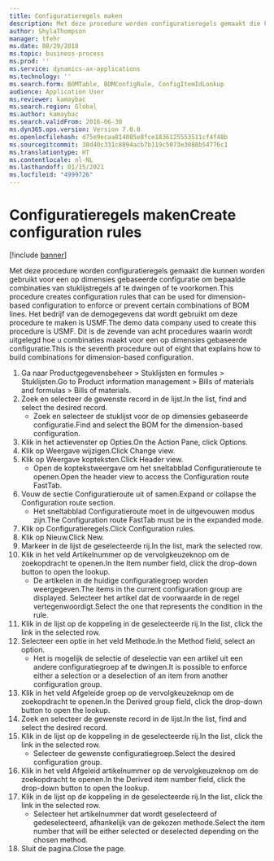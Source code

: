 ```yaml
---
title: Configuratieregels maken
description: Met deze procedure worden configuratieregels gemaakt die kunnen worden gebruikt voor een op dimensies gebaseerde configuratie om bepaalde combinaties van stuklijstregels af te dwingen of te voorkomen.
author: ShylaThompson
manager: tfehr
ms.date: 08/29/2018
ms.topic: business-process
ms.prod: ''
ms.service: dynamics-ax-applications
ms.technology: ''
ms.search.form: BOMTable, BOMConfigRule, ConfigItemIdLookup
audience: Application User
ms.reviewer: kamaybac
ms.search.region: Global
ms.author: kamaybac
ms.search.validFrom: 2016-06-30
ms.dyn365.ops.version: Version 7.0.0
ms.openlocfilehash: d75e9ecaa814085e8fce1836125553511cf4f48b
ms.sourcegitcommit: 38d40c331c8894acb7b119c5073e3088b54776c1
ms.translationtype: HT
ms.contentlocale: nl-NL
ms.lasthandoff: 01/15/2021
ms.locfileid: "4999726"
---
```

# <a name="create-configuration-rules"></a><span data-ttu-id="2f2da-103">Configuratieregels maken</span><span class="sxs-lookup"><span data-stu-id="2f2da-103">Create configuration rules</span></span>

[!include [banner](../../includes/banner.md)]

<span data-ttu-id="2f2da-104">Met deze procedure worden configuratieregels gemaakt die kunnen worden gebruikt voor een op dimensies gebaseerde configuratie om bepaalde combinaties van stuklijstregels af te dwingen of te voorkomen.</span><span class="sxs-lookup"><span data-stu-id="2f2da-104">This procedure creates configuration rules that can be used for dimension-based configuration to enforce or prevent certain combinations of BOM lines.</span></span> <span data-ttu-id="2f2da-105">Het bedrijf van de demogegevens dat wordt gebruikt om deze procedure te maken is USMF.</span><span class="sxs-lookup"><span data-stu-id="2f2da-105">The demo data company used to create this procedure is USMF.</span></span> <span data-ttu-id="2f2da-106">Dit is de zevende van acht procedures waarin wordt uitgelegd hoe u combinaties maakt voor een op dimensies gebaseerde configuratie.</span><span class="sxs-lookup"><span data-stu-id="2f2da-106">This is the seventh procedure out of eight that explains how to build combinations for dimension-based configuration.</span></span>

1. <span data-ttu-id="2f2da-107">Ga naar Productgegevensbeheer > Stuklijsten en formules > Stuklijsten.</span><span class="sxs-lookup"><span data-stu-id="2f2da-107">Go to Product information management > Bills of materials and formulas > Bills of materials.</span></span>
2. <span data-ttu-id="2f2da-108">Zoek en selecteer de gewenste record in de lijst.</span><span class="sxs-lookup"><span data-stu-id="2f2da-108">In the list, find and select the desired record.</span></span>
    * <span data-ttu-id="2f2da-109">Zoek en selecteer de stuklijst voor de op dimensies gebaseerde configuratie.</span><span class="sxs-lookup"><span data-stu-id="2f2da-109">Find and select the BOM for the dimension-based configuration.</span></span>  
3. <span data-ttu-id="2f2da-110">Klik in het actievenster op Opties.</span><span class="sxs-lookup"><span data-stu-id="2f2da-110">On the Action Pane, click Options.</span></span>
4. <span data-ttu-id="2f2da-111">Klik op Weergave wijzigen.</span><span class="sxs-lookup"><span data-stu-id="2f2da-111">Click Change view.</span></span>
5. <span data-ttu-id="2f2da-112">Klik op Weergave kopteksten.</span><span class="sxs-lookup"><span data-stu-id="2f2da-112">Click Header view.</span></span>
    * <span data-ttu-id="2f2da-113">Open de koptekstweergave om het sneltabblad Configuratieroute te openen.</span><span class="sxs-lookup"><span data-stu-id="2f2da-113">Open the header view to access the Configuration route FastTab.</span></span>  
6. <span data-ttu-id="2f2da-114">Vouw de sectie Configuratieroute uit of samen.</span><span class="sxs-lookup"><span data-stu-id="2f2da-114">Expand or collapse the Configuration route section.</span></span>
    * <span data-ttu-id="2f2da-115">Het sneltabblad Configuratieroute moet in de uitgevouwen modus zijn.</span><span class="sxs-lookup"><span data-stu-id="2f2da-115">The Configuration route FastTab must be in the expanded mode.</span></span>  
7. <span data-ttu-id="2f2da-116">Klik op Configuratieregels.</span><span class="sxs-lookup"><span data-stu-id="2f2da-116">Click Configuration rules.</span></span>
8. <span data-ttu-id="2f2da-117">Klik op Nieuw.</span><span class="sxs-lookup"><span data-stu-id="2f2da-117">Click New.</span></span>
9. <span data-ttu-id="2f2da-118">Markeer in de lijst de geselecteerde rij.</span><span class="sxs-lookup"><span data-stu-id="2f2da-118">In the list, mark the selected row.</span></span>
10. <span data-ttu-id="2f2da-119">Klik in het veld Artikelnummer op de vervolgkeuzeknop om de zoekopdracht te openen.</span><span class="sxs-lookup"><span data-stu-id="2f2da-119">In the Item number field, click the drop-down button to open the lookup.</span></span>
    * <span data-ttu-id="2f2da-120">De artikelen in de huidige configuratiegroep worden weergegeven.</span><span class="sxs-lookup"><span data-stu-id="2f2da-120">The items in the current configuration group are displayed.</span></span> <span data-ttu-id="2f2da-121">Selecteer het artikel dat de voorwaarde in de regel vertegenwoordigt.</span><span class="sxs-lookup"><span data-stu-id="2f2da-121">Select the one that represents the condition in the rule.</span></span>  
11. <span data-ttu-id="2f2da-122">Klik in de lijst op de koppeling in de geselecteerde rij.</span><span class="sxs-lookup"><span data-stu-id="2f2da-122">In the list, click the link in the selected row.</span></span>
12. <span data-ttu-id="2f2da-123">Selecteer een optie in het veld Methode.</span><span class="sxs-lookup"><span data-stu-id="2f2da-123">In the Method field, select an option.</span></span>
    * <span data-ttu-id="2f2da-124">Het is mogelijk de selectie of deselectie van een artikel uit een andere configuratiegroep af te dwingen.</span><span class="sxs-lookup"><span data-stu-id="2f2da-124">It is possible to enforce either a selection or a deselection of an item from another configuration group.</span></span>  
13. <span data-ttu-id="2f2da-125">Klik in het veld Afgeleide groep op de vervolgkeuzeknop om de zoekopdracht te openen.</span><span class="sxs-lookup"><span data-stu-id="2f2da-125">In the Derived group field, click the drop-down button to open the lookup.</span></span>
14. <span data-ttu-id="2f2da-126">Zoek en selecteer de gewenste record in de lijst.</span><span class="sxs-lookup"><span data-stu-id="2f2da-126">In the list, find and select the desired record.</span></span>
15. <span data-ttu-id="2f2da-127">Klik in de lijst op de koppeling in de geselecteerde rij.</span><span class="sxs-lookup"><span data-stu-id="2f2da-127">In the list, click the link in the selected row.</span></span>
    * <span data-ttu-id="2f2da-128">Selecteer de gewenste configuratiegroep.</span><span class="sxs-lookup"><span data-stu-id="2f2da-128">Select the desired configuration group.</span></span>  
16. <span data-ttu-id="2f2da-129">Klik in het veld Afgeleid artikelnummer op de vervolgkeuzeknop om de zoekopdracht te openen.</span><span class="sxs-lookup"><span data-stu-id="2f2da-129">In the Derived item number field, click the drop-down button to open the lookup.</span></span>
17. <span data-ttu-id="2f2da-130">Klik in de lijst op de koppeling in de geselecteerde rij.</span><span class="sxs-lookup"><span data-stu-id="2f2da-130">In the list, click the link in the selected row.</span></span>
    * <span data-ttu-id="2f2da-131">Selecteer het artikelnummer dat wordt geselecteerd of gedeselecteerd, afhankelijk van de gekozen methode.</span><span class="sxs-lookup"><span data-stu-id="2f2da-131">Select the item number that will be either selected or deselected depending on the chosen method.</span></span>  
18. <span data-ttu-id="2f2da-132">Sluit de pagina.</span><span class="sxs-lookup"><span data-stu-id="2f2da-132">Close the page.</span></span>

